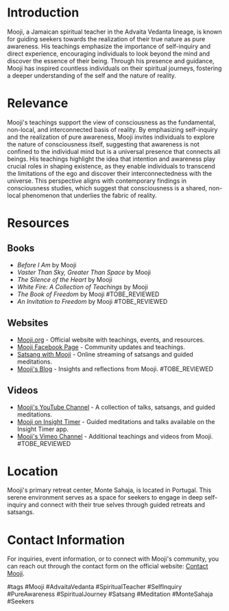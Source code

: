 # Introduction
Mooji, a Jamaican spiritual teacher in the Advaita Vedanta lineage, is known for guiding seekers towards the realization of their true nature as pure awareness. His teachings emphasize the importance of self-inquiry and direct experience, encouraging individuals to look beyond the mind and discover the essence of their being. Through his presence and guidance, Mooji has inspired countless individuals on their spiritual journeys, fostering a deeper understanding of the self and the nature of reality.

# Relevance
Mooji's teachings support the view of consciousness as the fundamental, non-local, and interconnected basis of reality. By emphasizing self-inquiry and the realization of pure awareness, Mooji invites individuals to explore the nature of consciousness itself, suggesting that awareness is not confined to the individual mind but is a universal presence that connects all beings. His teachings highlight the idea that intention and awareness play crucial roles in shaping existence, as they enable individuals to transcend the limitations of the ego and discover their interconnectedness with the universe. This perspective aligns with contemporary findings in consciousness studies, which suggest that consciousness is a shared, non-local phenomenon that underlies the fabric of reality.

# Resources
## Books
- *Before I Am* by Mooji
- *Vaster Than Sky, Greater Than Space* by Mooji
- *The Silence of the Heart* by Mooji
- *White Fire: A Collection of Teachings* by Mooji
- *The Book of Freedom* by Mooji #TOBE_REVIEWED
- *An Invitation to Freedom* by Mooji #TOBE_REVIEWED

## Websites
- [Mooji.org](https://mooji.org) - Official website with teachings, events, and resources.
- [Mooji Facebook Page](https://www.facebook.com/mooji) - Community updates and teachings.
- [Satsang with Mooji](https://mooji.tv) - Online streaming of satsangs and guided meditations.
- [Mooji's Blog](https://mooji.org/blog) - Insights and reflections from Mooji. #TOBE_REVIEWED

## Videos
- [Mooji's YouTube Channel](https://www.youtube.com/user/Mooji) - A collection of talks, satsangs, and guided meditations.
- [Mooji on Insight Timer](https://insighttimer.com/mooji) - Guided meditations and talks available on the Insight Timer app.
- [Mooji's Vimeo Channel](https://vimeo.com/mooji) - Additional teachings and videos from Mooji. #TOBE_REVIEWED

# Location
Mooji's primary retreat center, Monte Sahaja, is located in Portugal. This serene environment serves as a space for seekers to engage in deep self-inquiry and connect with their true selves through guided retreats and satsangs.

# Contact Information
For inquiries, event information, or to connect with Mooji's community, you can reach out through the contact form on the official website: [Contact Mooji](https://mooji.org/contact).

#tags 
#Mooji #AdvaitaVedanta #SpiritualTeacher #SelfInquiry #PureAwareness #SpiritualJourney #Satsang #Meditation #MonteSahaja #Seekers
